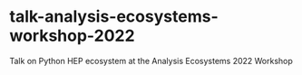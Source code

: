 # talk-analysis-ecosystems-workshop-2022
Talk on Python HEP ecosystem at the Analysis Ecosystems 2022 Workshop
